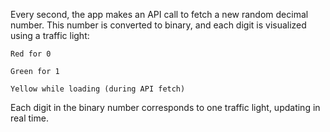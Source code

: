 Every second, the app makes an API call to fetch a new random decimal number. This number is converted to binary, and each digit is visualized using a traffic light:

    Red for 0

    Green for 1

    Yellow while loading (during API fetch)

Each digit in the binary number corresponds to one traffic light, updating in real time.
